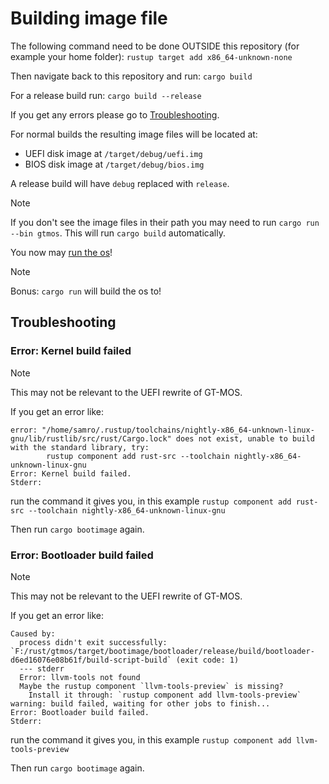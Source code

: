 # Building image file

The following command need to be done OUTSIDE this repository (for example your home folder):
`rustup target add x86_64-unknown-none`

Then navigate back to this repository and run:
`cargo build`

For a release build run:
`cargo build --release`

If you get any errors please go to [Troubleshooting](#troubleshooting).

For normal builds the resulting image files will be located at:

* UEFI disk image at `/target/debug/uefi.img`
* BIOS disk image at `/target/debug/bios.img`

A release build will have `debug` replaced with `release`.

> [!NOTE]  
> If you don't see the image files in their path you may need to run `cargo run  --bin gtmos`. This will run `cargo build` automatically.

You now may [run the os](./running.md)!

> [!NOTE]  
> Bonus: `cargo run` will build the os to!

## Troubleshooting

### Error: Kernel build failed

> [!NOTE]  
> This may not be relevant to the UEFI rewrite of GT-MOS.

If you get an error like:

```text
error: "/home/samro/.rustup/toolchains/nightly-x86_64-unknown-linux-gnu/lib/rustlib/src/rust/Cargo.lock" does not exist, unable to build with the standard library, try:
        rustup component add rust-src --toolchain nightly-x86_64-unknown-linux-gnu
Error: Kernel build failed.
Stderr:
```

run the command it gives you, in this example `rustup component add rust-src --toolchain nightly-x86_64-unknown-linux-gnu`

Then run `cargo bootimage` again.

### Error: Bootloader build failed

> [!NOTE]  
> This may not be relevant to the UEFI rewrite of GT-MOS.

If you get an error like:

```text
Caused by:
  process didn't exit successfully: `F:/rust/gtmos/target/bootimage/bootloader/release/build/bootloader-d6ed16076e08b61f/build-script-build` (exit code: 1)
  --- stderr
  Error: llvm-tools not found
  Maybe the rustup component `llvm-tools-preview` is missing?
    Install it through: `rustup component add llvm-tools-preview`
warning: build failed, waiting for other jobs to finish...
Error: Bootloader build failed.
Stderr:
```

run the command it gives you, in this example `rustup component add llvm-tools-preview`

Then run `cargo bootimage` again.

